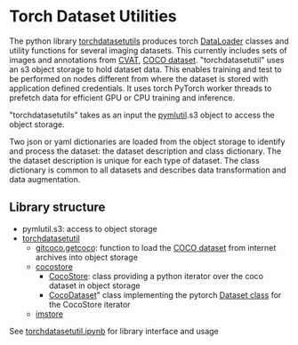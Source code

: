 # Torch Dataset Utilities

The python library [torchdatasetutils](https://pypi.org/project/torchdatasetutil/) produces torch [DataLoader](https://pytorch.org/docs/stable/data.html#torch.utils.data.DataLoader) classes and utility functions for several imaging datasets.  This currently includes sets of images and annotations from [CVAT](https://github.com/openvinotoolkit/cvat), [COCO dataset](https://cocodataset.org/).  "torchdatasetutil" uses an s3 object storage to hold dataset data.  This enables training and test to be performed on nodes different from where the dataset is stored with application defined credentials.  It uses torch PyTorch worker threads to prefetch data for efficient GPU or CPU training and inference.

"torchdatasetutils" takes as an input the [pymlutil](https://pypi.org/project/pymlutil/).s3 object to access the object storage.

Two json or yaml dictionaries are loaded from the object storage to identify and process the dataset: the dataset description and class dictionary.  The the dataset description is unique for each type of dataset.  The class dictionary is common to all datasets and describes data transformation and data augmentation.

## Library structure
- pymlutil.s3: access to object storage
- [torchdatasetutil](https://pypi.org/project/torchdatasetutil/)
    - [gitcoco.getcoco](https://github.com/bhlarson/torchdatasetutil/blob/main/torchdatasetutil/getcoco.py#L25): function to load the [COCO dataset](https://cocodataset.org/) from internet archives into object storage
    - [cocostore](https://github.com/bhlarson/torchdatasetutil/blob/main/torchdatasetutil/cocostore.py)
        - [CocoStore](https://github.com/bhlarson/torchdatasetutil/blob/main/torchdatasetutil/cocostore.py#L17): class providing a python iterator over the coco dataset in object storage
        - [CocoDataset](https://github.com/bhlarson/torchdatasetutil/blob/main/torchdatasetutil/cocostore.py)" class implementing the pytorch [Dataset class](https://pytorch.org/docs/stable/data.html#dataset-types) for the CocoStore iterator
    - [imstore](https://github.com/bhlarson/torchdatasetutil/blob/main/torchdatasetutil/imstore.py)

See [torchdatasetutil.ipynb](https://github.com/bhlarson/torchdatasetutil/blob/main/torchdatasetutil.ipynb) for library interface and usage
